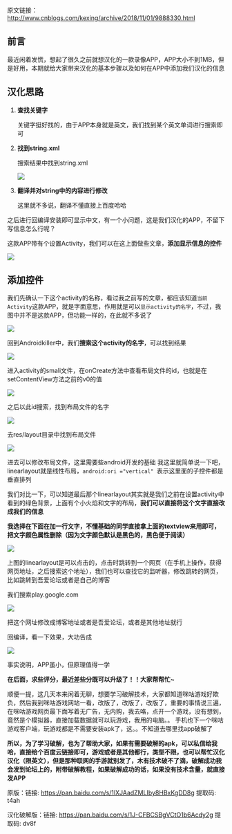 原文链接：http://www.cnblogs.com/kexing/archive/2018/11/01/9888330.html
## 前言

最近闲着发慌，想起了很久之前就想汉化的一款录像APP，APP大小不到1MB，但是好用，本期就给大家带来汉化的基本步骤以及如何在APP中添加我们汉化的信息
## 汉化思路

1. **查找关键字**

	关键字挺好找的，由于APP本身就是英文，我们找到某个英文单词进行搜索即可

2. **找到string.xml**

	搜索结果中找到string.xml
	
	![](https://img2018.cnblogs.com/blog/1210268/201811/1210268-20181101110824458-1470832648.png)

3. **翻译并对string中的内容进行修改**

	这里就不多说，翻译不懂直接上百度哈哈	

之后进行回编译安装即可显示中文，有一个小问题，这是我们汉化的APP，不留下写信息怎么行呢？

这款APP带有个设置Activity，我们可以在这上面做些文章，**添加显示信息的控件**

![](https://img2018.cnblogs.com/blog/1210268/201811/1210268-20181101111652555-151585572.png)

## 添加控件

我们先确认一下这个activity的名称，看过我之前写的文章，都应该知道`当前Activity`这款APP，就是字面意思，作用就是可以`显示activity的名字`，不过，我图中并不是这款APP，但功能一样的，在此就不多说了

![](https://img2018.cnblogs.com/blog/1210268/201811/1210268-20181101111142003-1624058182.png)

回到Androidkiller中，我们**搜索这个activity的名字**，可以找到结果

![](https://img2018.cnblogs.com/blog/1210268/201811/1210268-20181101111215891-509357044.png)

进入activity的smali文件，在onCreate方法中查看布局文件的id，也就是在setContentView方法之前的v0的值

![](https://img2018.cnblogs.com/blog/1210268/201811/1210268-20181101111302921-791197879.png)

之后以此id搜索，找到布局文件的名字

![](https://img2018.cnblogs.com/blog/1210268/201811/1210268-20181101111355711-2040147784.png)

去res/layout目录中找到布局文件

![](https://img2018.cnblogs.com/blog/1210268/201811/1210268-20181101111440538-1502069084.png)

进去可以修改布局文件，这里需要些android开发的基础
我这里就简单说一下吧，linearlayout就是线性布局，`android:ori ="vertical" `表示这里面的子控件都是垂直排列

我们对比一下，可以知道最后那个linearlayout其实就是我们之前在设置activity中看到的绿色背景，上面有个小火焰和文字的布局，**我们可以直接将这个文字直接改成我们的信息**


**我选择在下面在加一行文字，不懂基础的同学直接拿上面的textview来用即可，把文字颜色属性删除（因为文字颜色默认是黑色的，黑色便于阅读）**

![](https://img2018.cnblogs.com/blog/1210268/201811/1210268-20181101111552234-601642179.png)

上图的linearlayout是可以点击的，点击时跳转到一个网页（在手机上操作，获得网页地址，之后搜索这个地址），我们也可以查找它的监听器，修改跳转的网页，比如跳转到吾爱论坛或者是自己的博客

我们搜索play.google.com

![](https://img2018.cnblogs.com/blog/1210268/201811/1210268-20181101111724298-398165018.png)


把这个网址修改成博客地址或者是吾爱论坛，或者是其他地址就行



回编译，看一下效果，大功告成


![](https://img2018.cnblogs.com/blog/1210268/201811/1210268-20181101112937711-1830397013.png)

事实说明，APP虽小，但原理值得一学

**在后面，求些评分，最近差些分既可以升级了！！大家帮帮忙~**

顺便一提，这几天本来闲着无聊，想要学习破解技术，大家都知道咪咕游戏好欺负，然后我到咪咕游戏网站一看，改版了，改版了，改版了，重要的事情说三遍，在咪咕游戏网页最下面写着无广告，无内购，我去咯，点开一个游戏，没有想到，竟然是个模拟器，直接加载数据就可以玩游戏，我用的电脑。。
手机也下一个咪咕游戏客户端，玩游戏都是不需要安装apk了，这。。不知道去哪里找app破解了

**所以，为了学习破解，也为了帮助大家，如果有需要破解的apk，可以私信给我哈，直接给个百度云链接即可，游戏或者是其他都行，类型不限，也可以帮忙汉化汉化（限英文），但是那种联网的手游就别发了，木有技术破不了滴，破解成功我会发到论坛上的，附带破解教程，如果破解成功的话，如果没有技术含量，就直接发APP**

原版：链接: https://pan.baidu.com/s/1lXJAadZMLIby8HBxKgDD8g 提取码: t4ah

汉化破解版：链接: https://pan.baidu.com/s/1J-CFBCSBgVCtO1b6Acdy2g 提取码: dv8f